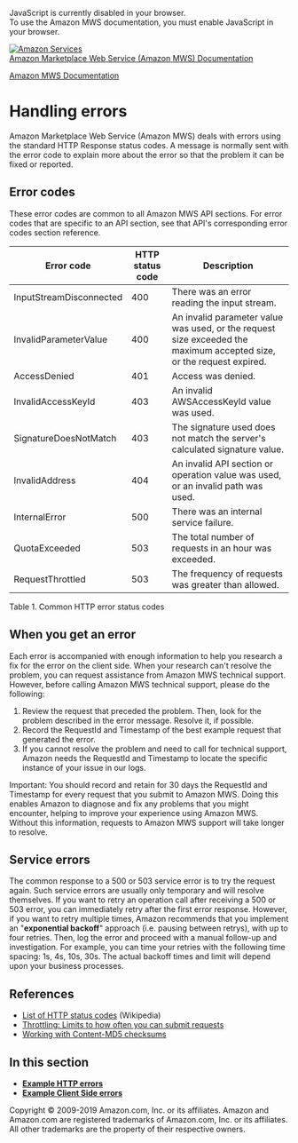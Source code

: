 <div id="MWSDX_noscript">

JavaScript is currently disabled in your browser.  
To use the Amazon MWS documentation, you must enable JavaScript in your
browser.

</div>

<div id="MWSDX_divtop">

[![Amazon
Services](https://images-na.ssl-images-amazon.com/images/G/08/mwsportal/fr_FR/amazonservices.gif
"Amazon Services")](http://services.amazon.fr)  
<span id="MWSDX_titlebar">[Amazon Marketplace Web Service (Amazon MWS)
Documentation](https://developer.amazonservices.fr/gp/mws/docs.html)</span>

</div>

<div id="MWSDX_divbottom">

<div id="MWSDX_divleft">

<div id="MWSDX_toc">

</div>

</div>

<div id="MWSDX_divright">

<div id="MWSDX_content">

<span id="MWSDX_breadcrumbs">[Amazon MWS
Documentation](https://developer.amazonservices.fr/gp/mws/docs.html)</span>

<div id="DG_ErrorMessages" class="nested0">

# Handling errors

<div class="body">

<span class="ph">Amazon Marketplace Web Service (Amazon MWS)</span>
deals with errors using the standard HTTP Response status codes. A
message is normally sent with the error code to explain more about the
error so that the problem it can be fixed or reported.

<div id="DG_ErrorMessages__Error_codes" class="section">

## Error codes

These error codes are common to all <span class="ph">Amazon MWS</span>
API sections. For error codes that are specific to an API section, see
that API's corresponding error codes section reference.

<div class="tablenoborder">

| Error code                                                    | HTTP status code | Description                                                                                                          |
| ------------------------------------------------------------- | ---------------- | -------------------------------------------------------------------------------------------------------------------- |
| <span class="keyword parmname">InputStreamDisconnected</span> | 400              | There was an error reading the input stream.                                                                         |
| <span class="keyword parmname">InvalidParameterValue</span>   | 400              | An invalid parameter value was used, or the request size exceeded the maximum accepted size, or the request expired. |
| <span class="keyword parmname">AccessDenied</span>            | 401              | Access was denied.                                                                                                   |
| <span class="keyword parmname">InvalidAccessKeyId</span>      | 403              | An invalid <span class="keyword parmname">AWSAccessKeyId</span> value was used.                                      |
| <span class="keyword parmname">SignatureDoesNotMatch</span>   | 403              | The signature used does not match the server's calculated signature value.                                           |
| <span class="keyword parmname">InvalidAddress</span>          | 404              | An invalid API section or operation value was used, or an invalid path was used.                                     |
| <span class="keyword parmname">InternalError</span>           | 500              | There was an internal service failure.                                                                               |
| <span class="keyword parmname">QuotaExceeded</span>           | 503              | The total number of requests in an hour was exceeded.                                                                |
| <span class="keyword parmname">RequestThrottled</span>        | 503              | The frequency of requests was greater than allowed.                                                                  |

<span class="tablecap">Table 1. Common HTTP error status codes</span>

</div>

</div>

<div id="DG_ErrorMessages__ErrorMessages_When_you_get_error" class="section">

## When you get an error

Each error is accompanied with enough information to help you research a
fix for the error on the client side. When your research can't resolve
the problem, you can request assistance from <span class="ph">Amazon
MWS</span> technical support. However, before calling
<span class="ph">Amazon MWS</span> technical support, please do the
following:

1.  Review the request that preceded the problem. Then, look for the
    problem described in the error message. Resolve it, if possible.
2.  Record the <span class="keyword parmname">RequestId</span> and
    <span class="keyword parmname">Timestamp</span> of the best example
    request that generated the error.
3.  If you cannot resolve the problem and need to call for technical
    support, Amazon needs the
    <span class="keyword parmname">RequestId</span> and
    <span class="keyword parmname">Timestamp</span> to locate the
    specific instance of your issue in our logs.

<div class="note important">

<span class="importanttitle">Important:</span> You should record and
retain for 30 days the <span class="keyword parmname">RequestId</span>
and <span class="keyword parmname">Timestamp</span> for every request
that you submit to <span class="ph">Amazon MWS</span>. Doing this
enables Amazon to diagnose and fix any problems that you might
encounter, helping to improve your experience using
<span class="ph">Amazon MWS</span>. Without this information, requests
to <span class="ph">Amazon MWS</span> support will take longer to
resolve.

</div>

</div>

<div id="DG_ErrorMessages__ErrorMessages_Service_errors" class="section">

## Service errors

The common response to a 500 or 503 service error is to try the request
again. Such service errors are usually only temporary and will resolve
themselves. If you want to retry an operation call after receiving a 500
or 503 error, you can immediately retry after the first error response.
However, if you want to retry multiple times, Amazon recommends that you
implement an "**exponential backoff**" approach (i.e. pausing between
retrys), with up to four retries. Then, log the error and proceed with a
manual follow-up and investigation. For example, you can time your
retries with the following time spacing: 1s, 4s, 10s, 30s. The actual
backoff times and limit will depend upon your business processes.

</div>

<div id="DG_ErrorMessages__ErrorReferences" class="section">

## References

  - [List of HTTP status
    codes](https://en.wikipedia.org/wiki/List_of_HTTP_status_codes)
    (Wikipedia)
  - [Throttling: Limits to how often you can submit
    requests](../dev_guide/DG_Throttling.md)
  - [Working with Content-MD5 checksums](DG_MD5.md)

</div>

</div>

<div class="related-links">

## In this section

  - **[Example HTTP errors](../dev_guide/DG_Errors_Examples.md)**  
  - **[Example Client Side
    errors](../dev_guide/DG_Errors_ClientExamples.md)**  

</div>

</div>

<div id="MWSDX_footer">

Copyright © 2009-2019 Amazon.com, Inc. or its affiliates. Amazon and
Amazon.com are registered trademarks of Amazon.com, Inc. or its
affiliates. All other trademarks are the property of their respective
owners.

</div>

</div>

</div>

<div style="clear: both;">

</div>

</div>
